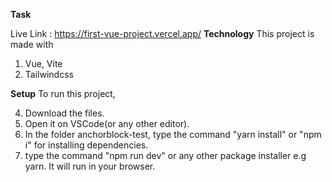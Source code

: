 **Task**

Live Link : https://first-vue-project.vercel.app/
**Technology**
This project is made with

1. Vue, Vite
2. Tailwindcss

**Setup**
To run this project,

4. Download the files.
5. Open it on VSCode(or any other editor).
6. In the folder anchorblock-test, type the command "yarn install" or "npm i" for installing dependencies.
7. type the command "npm run dev" or any other package installer e.g yarn. It will run in your browser.
